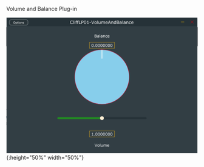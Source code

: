 Volume and Balance Plug-in

![Test Image](https://github.com/clifflinrichie/VolumePlugIn/blob/master/GUI.PNG){:height="50%" width="50%"}
